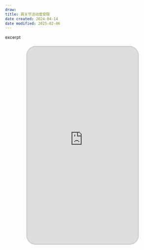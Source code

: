 ```yaml
---
draw:
title: 肩关节活动度受限
date created: 2024-04-14
date modified: 2025-02-06
---
```


excerpt

<!-- more -->

<iframe src="https://imagehosting4picgo.oss-cn-beijing.aliyuncs.com/imagehosting/fix-dir%2F9e20f478899dc29eb19741386f9343c8%2FVideo%2F2024%2F04%2F14%2F00-20-10-b53560fceebe2a0b6ee498003f8b33e6-499_1713025059-1e831d.mp4" allowfullscreen="true" style="border-radius: 30px; overflow: hidden; border: 3px solid #ccc; width: 360px; height: 640px; display: block; margin: 20px auto; aspect-ratio: 9 / 16;" frameborder="0"></iframe>
